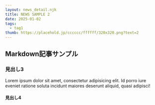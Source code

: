 ```yaml
---
layout: news_detail.njk
title: NEWS SAMPLE 2
date: 2025-01-02
tags:
  - tag1
thumb: https://placehold.jp/cccccc/ffffff/320x320.png?text=2
---
```


## Markdown記事サンプル

### 見出し3
Lorem ipsum dolor sit amet, consectetur adipisicing elit. Id porro iure eveniet ratione soluta incidunt maiores deserunt aliquid, quasi adipisci!

#### 見出し4
